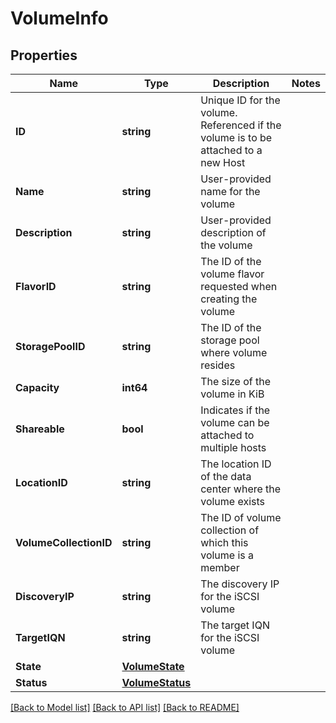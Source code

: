 # VolumeInfo

## Properties

Name | Type | Description | Notes
------------ | ------------- | ------------- | -------------
**ID** | **string** | Unique ID for the volume.  Referenced if the volume is to be attached to a new Host  | 
**Name** | **string** | User-provided name for the volume | 
**Description** | **string** | User-provided description of the volume | 
**FlavorID** | **string** | The ID of the volume flavor requested when creating the volume | 
**StoragePoolID** | **string** | The ID of the storage pool where volume resides | 
**Capacity** | **int64** | The size of the volume in KiB | 
**Shareable** | **bool** | Indicates if the volume can be attached to multiple hosts | 
**LocationID** | **string** | The location ID of the data center where the volume exists | 
**VolumeCollectionID** | **string** | The ID of volume collection of which this volume is a member | 
**DiscoveryIP** | **string** | The discovery IP for the iSCSI volume | 
**TargetIQN** | **string** | The target IQN for the iSCSI volume | 
**State** | [**VolumeState**](VolumeState.md) |  | 
**Status** | [**VolumeStatus**](VolumeStatus.md) |  | 

[[Back to Model list]](../README.md#documentation-for-models) [[Back to API list]](../README.md#documentation-for-api-endpoints) [[Back to README]](../README.md)



